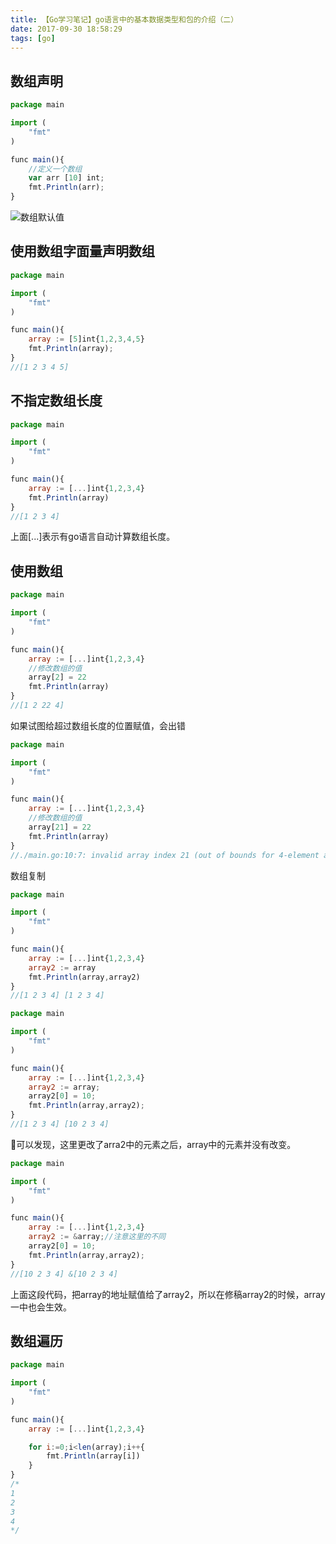 ```yaml
---
title: 【Go学习笔记】go语言中的基本数据类型和包的介绍（二）
date: 2017-09-30 18:58:29
tags: [go]
---
```


## 数组声明
```js
package main

import (
	"fmt"
)

func main(){
	//定义一个数组
	var arr [10] int;
	fmt.Println(arr);
}
```
![数组默认值](7.png)


## 使用数组字面量声明数组
```js
package main

import (
	"fmt"
)

func main(){
	array := [5]int{1,2,3,4,5}
	fmt.Println(array);
}
//[1 2 3 4 5]
```

## 不指定数组长度

```js
package main

import (
	"fmt"
)

func main(){
	array := [...]int{1,2,3,4}
	fmt.Println(array)
}
//[1 2 3 4]
```
上面[...]表示有go语言自动计算数组长度。

## 使用数组
```js
package main

import (
	"fmt"
)

func main(){
	array := [...]int{1,2,3,4}
	//修改数组的值
	array[2] = 22
	fmt.Println(array)
}
//[1 2 22 4]
```

如果试图给超过数组长度的位置赋值，会出错
```js
package main

import (
	"fmt"
)

func main(){
	array := [...]int{1,2,3,4}
	//修改数组的值
	array[21] = 22
	fmt.Println(array)
}
//./main.go:10:7: invalid array index 21 (out of bounds for 4-element array)
```


数组复制
```js
package main

import (
	"fmt"
)

func main(){
	array := [...]int{1,2,3,4}
	array2 := array
	fmt.Println(array,array2)
}
//[1 2 3 4] [1 2 3 4]
```

```js
package main

import (
	"fmt"
)

func main(){
	array := [...]int{1,2,3,4}
	array2 := array;
	array2[0] = 10;
	fmt.Println(array,array2);
}
//[1 2 3 4] [10 2 3 4]
```

可以发现，这里更改了arra2中的元素之后，array中的元素并没有改变。

```js
package main

import (
	"fmt"
)

func main(){
	array := [...]int{1,2,3,4}
	array2 := &array;//注意这里的不同
	array2[0] = 10;
	fmt.Println(array,array2);
}
//[10 2 3 4] &[10 2 3 4]
```

上面这段代码，把array的地址赋值给了array2，所以在修稿array2的时候，array一中也会生效。


## 数组遍历

```js
package main

import (
	"fmt"
)

func main(){
	array := [...]int{1,2,3,4}

	for i:=0;i<len(array);i++{
		fmt.Println(array[i])
	}
}
/*
1
2
3
4
*/
```


